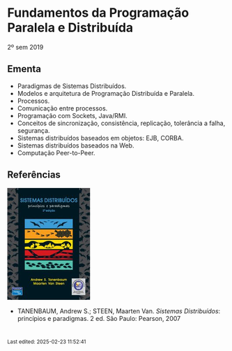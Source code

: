# Fundamentos da Programação Paralela e Distribuída

2º sem 2019

## Ementa

- Paradigmas de Sistemas Distribuídos. 
- Modelos e arquitetura de Programação Distribuída e Paralela. 
- Processos. 
- Comunicação entre processos. 
- Programação com Sockets, Java/RMI. 
- Conceitos de sincronização, consistência, replicação, tolerância a falha, segurança. 
- Sistemas distribuídos baseados em objetos: EJB, CORBA. 
- Sistemas distribuídos baseados na Web. 
- Computação Peer-to-Peer.

## Referências

![](img/tanembaum.jpg)

- TANENBAUM, Andrew S.; STEEN, Maarten Van. *Sistemas Distribuídos*: princípios e paradigmas. 2 ed. São Paulo: Pearson, 2007


<br><sub>Last edited: 2025-02-23 11:52:41</sub>
